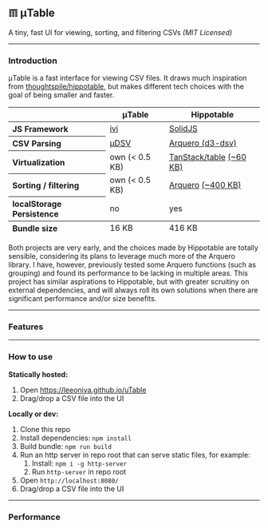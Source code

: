 ## 𝌠 μTable

A tiny, fast UI for viewing, sorting, and filtering CSVs _(MIT Licensed)_

---
### Introduction

μTable is a fast interface for viewing CSV files.
It draws much inspiration from [thoughtspile/hippotable](https://github.com/thoughtspile/hippotable), but makes different tech choices with the goal of being smaller and faster.

<table>
  <thead>
    <tr>
      <th></th>
      <th>μTable</th>
      <th>Hippotable</th>
    </tr>
  </thead>
  <tbody>
    <tr>
      <th align="left">JS Framework</th>
      <td><a href="https://github.com/localvoid/ivi">ivi</a></td>
      <td><a href="https://github.com/solidjs/solid">SolidJS</a></td>
    </tr>
    <tr>
      <th align="left">CSV Parsing</th>
      <td><a href="https://github.com/leeoniya/uDSV">μDSV</a></td>
      <td><a href="https://github.com/uwdata/arquero/blob/main/src/format/parse/parse-delimited.js">Arquero (d3-dsv)</a></td>
    </tr>
    <tr>
      <th align="left">Virtualization</th>
      <td>own (&lt; 0.5 KB)</td>
      <td><a href="https://github.com/tanstack/table">TanStack/table</a> <a href="https://bundlephobia.com/package/@tanstack/solid-table@8.11.2">(~60 KB)</a></td>
    </tr>
    <tr>
      <th align="left">Sorting / filtering</th>
      <td>own (&lt; 0.5 KB)</td>
      <td><a href="https://github.com/uwdata/arquero">Arquero</a> <a href="https://bundlephobia.com/package/arquero@5.4.0">(~400 KB)</a></td>
    </tr>
    <tr>
      <th align="left">localStorage Persistence</th>
      <td>no</td>
      <td>yes</td>
    </tr>
  </tbody>
  <tfoot>
    <tr>
      <th align="left">Bundle size</th>
      <td>16 KB</td>
      <td>416 KB</td>
    </tr>
  </tfoot>
</table>

Both projects are very early, and the choices made by Hippotable are totally sensible, considering its plans to leverage much more of the Arquero library.
I have, however, previously tested some Arquero functions (such as grouping) and found its performance to be lacking in multiple areas.
This project has similar aspirations to Hippotable, but with greater scruitiny on external dependencies, and will always roll its own solutions when there are significant performance and/or size benefits.

---
### Features

---
### How to use

**Statically hosted:**

1. Open https://leeoniya.github.io/uTable
2. Drag/drop a CSV file into the UI

**Locally or dev:**

1. Clone this repo
2. Install dependencies: `npm install`
3. Build bundle: `npm run build`
4. Run an http server in repo root that can serve static files, for example:
    1. Install: `npm i -g http-server`
    2. Run `http-server` in repo root
5. Open `http://localhost:8080/`
6. Drag/drop a CSV file into the UI

---
### Performance